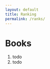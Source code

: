 ```yaml
---
layout: default
title: Ranking
permalink: /ranks/
---
```


<h1>Books</h1>
<ol>
    <li>todo</li>
    <li>todo</li>
</ol>